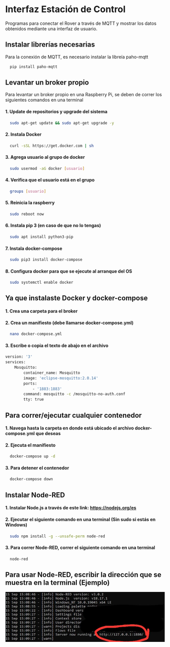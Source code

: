 
# Interfaz Estación de Control

Programas para conectar el Rover a través de MQTT y mostrar los datos obtenidos mediante una interfaz de usuario.


## Instalar librerías necesarias

Para la conexión de MQTT, es necesario instalar la libreía paho-mqtt

```bash
  pip install paho-mqtt
```

## Levantar un broker propio

Para levantar un broker propio en una Raspberry Pi, se deben de correr los siguientes comandos en una terminal

#### 1. Update de repositorios y upgrade del sistema

```bash
  sudo apt-get update && sudo apt-get upgrade -y
```
#### 2. Instala Docker

```bash
  curl -sSL https://get.docker.com | sh
```
#### 3. Agrega usuario al grupo de docker

```bash
  sudo usermod -aG docker [usuario] 
```
#### 4. Verifica que el usuario está en el grupo

```bash
  groups [usuario]
```
#### 5. Reinicia la raspberry

```bash
  sudo reboot now 
```
#### 6. Instala pip 3 (en caso de que no lo tengas)

```bash
  sudo apt install python3-pip
```
#### 7. Instala docker-compose

```bash
  sudo pip3 install docker-compose
```
#### 8. Configura docker para que se ejecute al arranque del OS

```bash
  sudo systemctl enable docker 
```
## Ya que instalaste Docker y docker-compose

#### 1. Crea una carpeta para el broker

#### 2. Crea un manifiesto (debe llamarse docker-compose.yml)

```bash
  nano docker-compose.yml
```
#### 3. Escribe o copia el texto de abajo en el archivo

```bash
version: '3'
services:
    Mosquitto:
        container_name: Mosquitto
        image: 'eclipse-mosquitto:2.0.14'
        ports:
            - '1883:1883'
        command: mosquitto -c /mosquitto-no-auth.conf
        tty: true
```
## Para correr/ejecutar cualquier contenedor

#### 1. Navega hasta la carpeta en donde está ubicado el archivo docker-compose.yml que deseas

#### 2. Ejecuta el manifiesto

```bash
  docker-compose up -d
```
#### 3. Para detener el contenedor

```bash
  docker-compose down
```
## Instalar Node-RED

#### 1. Instalar Node.js a través de este link: https://nodejs.org/es

#### 2. Ejecutar el siguiente comando en una terminal (Sin sudo si estás en Windows)

```bash
  sudo npm install -g --unsafe-perm node-red
```
#### 3. Para correr Node-RED, correr el siguiente comando en una terminal

```bash
  node-red
```
## Para usar Node-RED, escribir la dirección que se muestra en la terminal (Ejemplo)

![App Screenshot](https://github.com/SaulA01745146/Quantum/blob/main/Node-RED.jpg)


